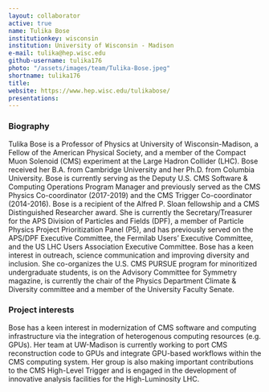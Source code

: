 ```yaml
---
layout: collaborator
active: true
name: Tulika Bose
institutionkey: wisconsin
institution: University of Wisconsin - Madison
e-mail: tulika@hep.wisc.edu
github-username: tulika176
photo: "/assets/images/team/Tulika-Bose.jpeg"
shortname: tulika176
title: 
website: https://www.hep.wisc.edu/tulikabose/
presentations:
---
```


### Biography
Tulika Bose is a Professor of Physics at University of Wisconsin-Madison, a Fellow of the American Physical Society, and a member of the Compact Muon Solenoid (CMS) experiment at the Large Hadron Collider (LHC).  Bose received her B.A. from Cambridge University and her Ph.D. from Columbia University.
Bose is currently serving as the Deputy U.S. CMS Software & Computing Operations Program Manager and previously served as the CMS Physics Co-coordinator (2017-2019) and the CMS Trigger Co-coordinator (2014-2016). Bose is a recipient of the Alfred P. Sloan fellowship and a CMS Distinguished Researcher award. She is currently the Secretary/Treasurer for the APS Division of Particles and Fields (DPF), a member of Particle Physics Project Prioritization Panel (P5), and has previously served on the APS/DPF Executive Committee, the Fermilab Users’ Executive Committee, and the US LHC Users Association Executive Committee.  Bose has a keen interest in outreach, science communication and improving diversity and inclusion. She co-organizes the U.S. CMS PURSUE program for minoritized undergraduate students, is on the Advisory Committee for Symmetry magazine, is currently the chair of the Physics Department Climate & Diversity committee and a member of the University Faculty Senate.  


### Project interests
Bose has a keen interest in modernization of CMS software and computing infrastructure via the integration of heterogenous computing resources (e.g. GPUs). Her team at UW-Madison is currently working to port CMS reconstruction code to GPUs and integrate GPU-based workflows within the CMS computing system. Her group is also making important contributions to the CMS High-Level Trigger and is engaged in the development of innovative analysis facilities for the High-Luminosity LHC.

